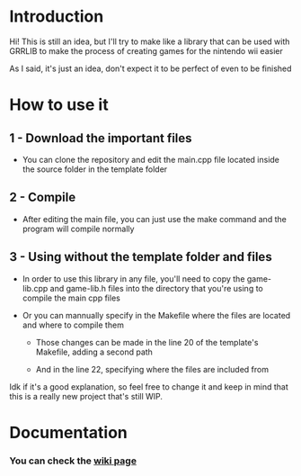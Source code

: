 # Introduction

Hi! This is still an idea, but I'll try to make like a library that can be used with GRRLIB to make the process of creating games for the nintendo wii easier

As I said, it's just an idea, don't expect it to be perfect of even to be finished

# How to use it

## 1 - Download the important files

- You can clone the repository and edit the main.cpp file located inside the source folder in the template folder

## 2 - Compile

- After editing the main file, you can just use the make command and the program will compile normally

## 3 - Using without the template folder and files

- In order to use this library in any file, you'll need to copy the game-lib.cpp and game-lib.h files into the directory that you're using to compile the main cpp files

- Or you can mannually specify in the Makefile where the files are located and where to compile them

    -  Those changes can be made in the line 20 of the template's Makefile, adding a second path

    - And in the line 22, specifying where the files are included from

Idk if it's a good explanation, so feel free to change it and keep in mind that this is a really new project that's still WIP.

# Documentation

### You can check the [wiki page](https://github.com/Luxs710/wii-game-library/wiki)